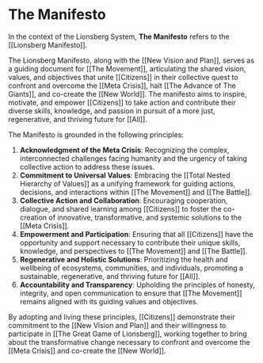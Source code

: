 # The Manifesto

In the context of the Lionsberg System, **The Manifesto** refers to the [[Lionsberg Manifesto]]. 

The Lionsberg Manifesto, along with the [[New Vision and Plan]], serves as a guiding document for [[The Movement]], articulating the shared vision, values, and objectives that unite [[Citizens]] in their collective quest to confront and overcome the [[Meta Crisis]], halt [[The Advance of The Giants]], and co-create the [[New World]]. The manifesto aims to inspire, motivate, and empower [[Citizens]] to take action and contribute their diverse skills, knowledge, and passion in pursuit of a more just, regenerative, and thriving future for [[All]].

The Manifesto is grounded in the following principles:

1.  **Acknowledgment of the Meta Crisis**: Recognizing the complex, interconnected challenges facing humanity and the urgency of taking collective action to address these issues.
2.  **Commitment to Universal Values**: Embracing the [[Total Nested Hierarchy of Values]] as a unifying framework for guiding actions, decisions, and interactions within [[The Movement]] and [[The Battle]].
3.  **Collective Action and Collaboration**: Encouraging cooperation, dialogue, and shared learning among [[Citizens]] to foster the co-creation of innovative, transformative, and systemic solutions to the [[Meta Crisis]].
4.  **Empowerment and Participation**: Ensuring that all [[Citizens]] have the opportunity and support necessary to contribute their unique skills, knowledge, and perspectives to [[The Movement]] and [[The Battle]].
5.  **Regenerative and Holistic Solutions**: Prioritizing the health and wellbeing of ecosystems, communities, and individuals, promoting a sustainable, regenerative, and thriving future for [[All]].
6.  **Accountability and Transparency**: Upholding the principles of honesty, integrity, and open communication to ensure that [[The Movement]] remains aligned with its guiding values and objectives.

By adopting and living these principles, [[Citizens]] demonstrate their commitment to the [[New Vision and Plan]] and their willingness to participate in [[The Great Game of Lionsberg]], working together to bring about the transformative change necessary to confront and overcome the [[Meta Crisis]] and co-create the [[New World]].